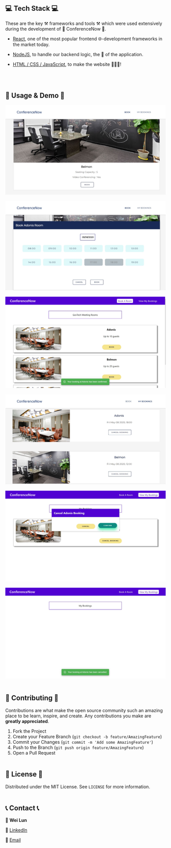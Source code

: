 ## 💻 Tech Stack 💻
These are the key ⚒ frameworks and tools ⚒ which were used extensively during the development of 🤝 ConferenceNow 🤝.

* [React]([https://reactjs.org/](https://reactjs.org/)), one of the most popular frontend 🌐-development frameworks in the market today.

* [NodeJS]([https://nodejs.org/en/](https://nodejs.org/en/)), to handle our backend logic, the 🧠 of the application.

* [HTML / CSS / JavaScript](https://www.javascript.com/), to make the website 🌺🎉💥!

<br><br>



## 📸 Usage & Demo 📸
<img href="https://book-a-room-b504d.web.app" src="readme_mockups/book_page.JPG" /><br><br>
<img href="https://book-a-room-b504d.web.app" src="readme_mockups/book_modal.JPG" /><br><br>
<img href="https://book-a-room-b504d.web.app" src="readme_mockups/book_confirmation.JPG" /><br><br>
<img href="https://book-a-room-b504d.web.app" src="readme_mockups/booking_page.JPG" /><br><br>
<img href="https://book-a-room-b504d.web.app" src="readme_mockups/booking_modal.JPG" /><br><br>
<img href="https://book-a-room-b504d.web.app" src="readme_mockups/booking_cancellation.JPG" /><br><br>




## 🍻 Contributing 🍻

Contributions are what make the open source community such an amazing place to be learn, inspire, and create. Any contributions you make are **greatly appreciated**.

1. Fork the Project
2. Create your Feature Branch (`git checkout -b feature/AmazingFeature`)
3. Commit your Changes (`git commit -m 'Add some AmazingFeature'`)
4. Push to the Branch (`git push origin feature/AmazingFeature`)
5. Open a Pull Request
<br><br>



<!-- LICENSE -->
## 📑 License 📑

Distributed under the MIT License. See `LICENSE` for more information.
<br><br>


## 📞 Contact 📞
📛 **Wei Lun**

🔗 [LinkedIn](https://www.linkedin.com/in/tan-wei-lun/)

📧 [Email](mailto:WTAN132@e.ntu.edu.sg)

<br><br>
